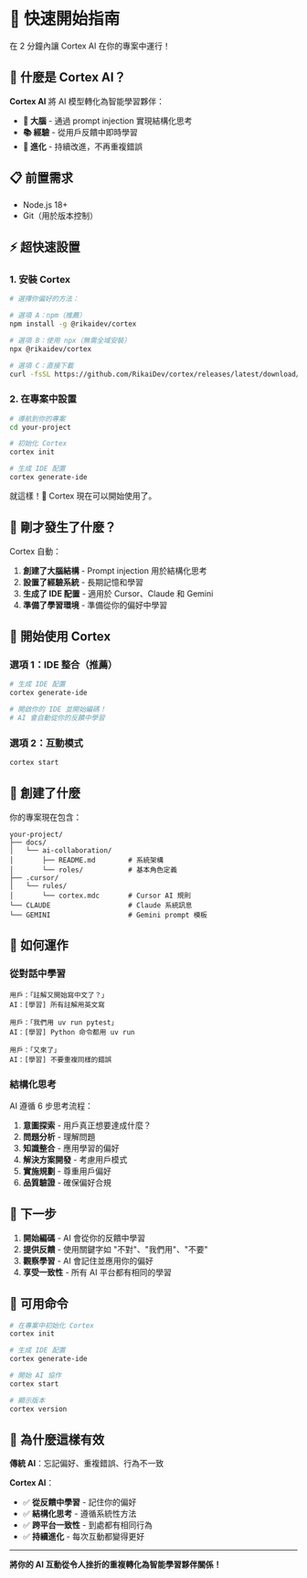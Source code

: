 # 🚀 快速開始指南

在 2 分鐘內讓 Cortex AI 在你的專案中運行！

## 🎯 **什麼是 Cortex AI？**

**Cortex AI** 將 AI 模型轉化為智能學習夥伴：

- **🧠 大腦** - 通過 prompt injection 實現結構化思考
- **📚 經驗** - 從用戶反饋中即時學習
- **🔄 進化** - 持續改進，不再重複錯誤

## 📋 前置需求

- Node.js 18+
- Git（用於版本控制）

## ⚡ 超快速設置

### 1. 安裝 Cortex

```bash
# 選擇你偏好的方法：

# 選項 A：npm（推薦）
npm install -g @rikaidev/cortex

# 選項 B：使用 npx（無需全域安裝）
npx @rikaidev/cortex

# 選項 C：直接下載
curl -fsSL https://github.com/RikaiDev/cortex/releases/latest/download/cortex-cli | sh
```

### 2. 在專案中設置

```bash
# 導航到你的專案
cd your-project

# 初始化 Cortex
cortex init

# 生成 IDE 配置
cortex generate-ide
```

就這樣！🎉 Cortex 現在可以開始使用了。

## 🎯 剛才發生了什麼？

Cortex 自動：

1. **創建了大腦結構** - Prompt injection 用於結構化思考
2. **設置了經驗系統** - 長期記憶和學習
3. **生成了 IDE 配置** - 適用於 Cursor、Claude 和 Gemini
4. **準備了學習環境** - 準備從你的偏好中學習

## 🚀 開始使用 Cortex

### 選項 1：IDE 整合（推薦）

```bash
# 生成 IDE 配置
cortex generate-ide

# 開啟你的 IDE 並開始編碼！
# AI 會自動從你的反饋中學習
```

### 選項 2：互動模式

```bash
cortex start
```

## 📁 創建了什麼

你的專案現在包含：

```
your-project/
├── docs/
│   └── ai-collaboration/
│       ├── README.md        # 系統架構
│       └── roles/           # 基本角色定義
├── .cursor/
│   └── rules/
│       └── cortex.mdc       # Cursor AI 規則
└── CLAUDE                   # Claude 系統訊息
└── GEMINI                   # Gemini prompt 模板
```

## 🧠 如何運作

### **從對話中學習**

```
用戶：「註解又開始寫中文了？」
AI：[學習] 所有註解用英文寫

用戶：「我們用 uv run pytest」
AI：[學習] Python 命令都用 uv run

用戶：「又來了」
AI：[學習] 不要重複同樣的錯誤
```

### **結構化思考**

AI 遵循 6 步思考流程：

1. **意圖探索** - 用戶真正想要達成什麼？
2. **問題分析** - 理解問題
3. **知識整合** - 應用學習的偏好
4. **解決方案開發** - 考慮用戶模式
5. **實施規劃** - 尊重用戶偏好
6. **品質驗證** - 確保偏好合規

## 🎯 下一步

1. **開始編碼** - AI 會從你的反饋中學習
2. **提供反饋** - 使用關鍵字如 "不對"、"我們用"、"不要"
3. **觀察學習** - AI 會記住並應用你的偏好
4. **享受一致性** - 所有 AI 平台都有相同的學習

## 🔧 可用命令

```bash
# 在專案中初始化 Cortex
cortex init

# 生成 IDE 配置
cortex generate-ide

# 開始 AI 協作
cortex start

# 顯示版本
cortex version
```

## 🎯 **為什麼這樣有效**

**傳統 AI**：忘記偏好、重複錯誤、行為不一致

**Cortex AI**：

- ✅ **從反饋中學習** - 記住你的偏好
- ✅ **結構化思考** - 遵循系統性方法
- ✅ **跨平台一致性** - 到處都有相同行為
- ✅ **持續進化** - 每次互動都變得更好

---

**將你的 AI 互動從令人挫折的重複轉化為智能學習夥伴關係！**
